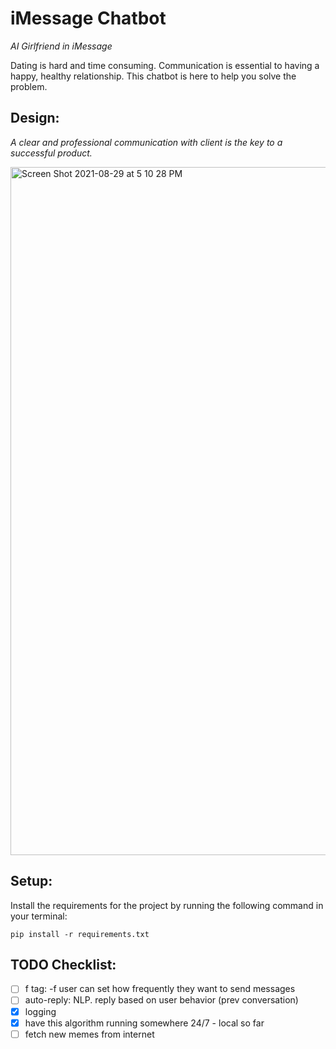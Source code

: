 # iMessage Chatbot

*AI Girlfriend in iMessage*  

Dating is hard and time consuming. Communication is essential to having a happy, healthy relationship. This chatbot is here to help you solve the problem.
<br>
## Design:
*A clear and professional communication with client is the key to a successful product.* 

<img width="1101" alt="Screen Shot 2021-08-29 at 5 10 28 PM" src="https://user-images.githubusercontent.com/20052048/131270077-db75877c-f8d6-4937-b950-30093c149ca0.png">


## Setup:
Install the requirements for the project by running the following command in your terminal:
```
pip install -r requirements.txt
```

## TODO Checklist:
- [ ] f tag: -f <int minutes> user can set how frequently they want to send messages
- [ ] auto-reply: NLP. reply based on user behavior (prev conversation)
- [X] logging
- [X] have this algorithm running somewhere 24/7 - local so far
- [ ] fetch new memes from internet
